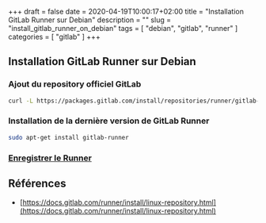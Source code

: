 +++ 
draft = false
date = 2020-04-19T10:00:17+02:00
title = "Installation GitLab Runner sur Debian"
description = ""
slug = "install_gitlab_runner_on_debian" 
tags = [ "debian", "gitlab", "runner" ]
categories = [ "gitlab" ]
+++

## Installation GitLab Runner sur Debian

### Ajout du repository officiel GitLab

```bash
curl -L https://packages.gitlab.com/install/repositories/runner/gitlab-runner/script.deb.sh | sudo bash
```

### Installation de la dernière version de GitLab Runner

```bash
sudo apt-get install gitlab-runner
```

### [Enregistrer le Runner](https://docs.gitlab.com/runner/register/index.html)

## Références

* [https://docs.gitlab.com/runner/install/linux-repository.html](https://docs.gitlab.com/runner/install/linux-repository.html)
